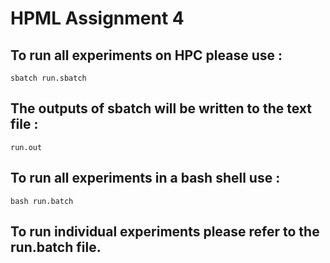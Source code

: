 
# HPML Assignment 4
## To run all experiments on HPC please use :
```
sbatch run.sbatch
```
## The outputs of sbatch will be written to the text file :
```
run.out
```
## To run all experiments in a bash shell use :
```
bash run.batch
```
## To run individual experiments please refer to the run.batch file. 
